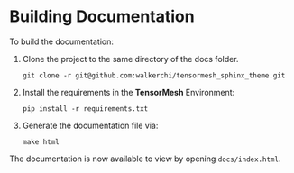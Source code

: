 # Building Documentation

To build the documentation:

1. Clone the project to the same directory of the docs folder.

   ```
   git clone -r git@github.com:walkerchi/tensormesh_sphinx_theme.git
   ```
2. Install the requirements in the **TensorMesh** Environment:

   ```
   pip install -r requirements.txt
   ```

3. Generate the documentation file via:
   ```
   make html
   ```

The documentation is now available to view by opening `docs/index.html`.
